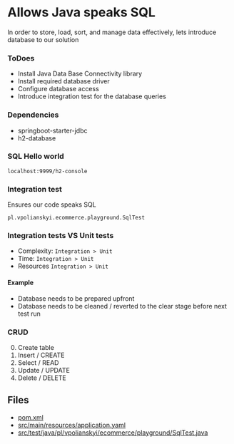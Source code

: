 # Allows Java speaks SQL

In order to store, load, sort, and manage data effectively, lets introduce database to our solution

### ToDoes
- Install Java Data Base Connectivity library
- Install required database driver
- Configure database access
- Introduce integration test for the database queries 

### Dependencies

* springboot-starter-jdbc
* h2-database

### SQL Hello world

`localhost:9999/h2-console`

### Integration test

Ensures our code speaks SQL 

`pl.vpolianskyi.ecommerce.playground.SqlTest` 

### Integration tests VS Unit tests

* Complexity: `Integration > Unit`
* Time: `Integration > Unit`
* Resources `Integration > Unit`

#### Example

- Database needs to be prepared upfront
- Database needs to be cleaned / reverted to the clear stage before next test run

### CRUD

0. Create table
1. Insert / CREATE
2. Select / READ
3. Update / UPDATE
4. Delete / DELETE

## Files
* [pom.xml](../pom.xml)
* [src/main/resources/application.yaml](../src/main/resources/application.yaml)
* [src/test/java/pl/vpolianskyi/ecommerce/playground/SqlTest.java](../src/test/java/pl/vpolianskyi/ecommerce/playground/SqlTest.java)

